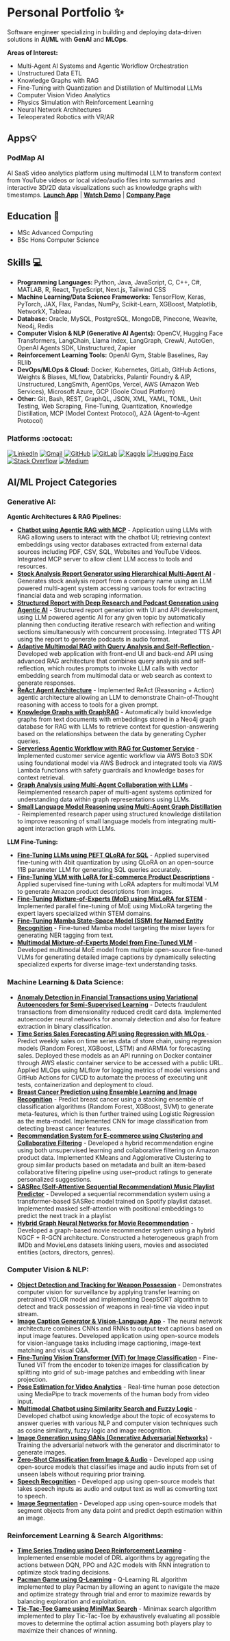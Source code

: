 # Personal Portfolio ✨

Software engineer specializing in building and deploying data-driven solutions in **AI/ML** with **GenAI** and **MLOps**. 

**Areas of Interest:**
- Multi-Agent AI Systems and Agentic Workflow Orchestration
- Unstructured Data ETL
- Knowledge Graphs with RAG
- Fine-Tuning with Quantization and Distillation of Multimodal LLMs
- Computer Vision Video Analytics
- Physics Simulation with Reinforcement Learning
- Neural Network Architectures
- Teleoperated Robotics with VR/AR

<!--
**cybersamurai2410/cybersamurai2410** is a ✨ _special_ ✨ repository because its `README.md` (this file) appears on your GitHub profile.

Here are some ideas to get you started: x

- 🔭 I’m currently working on ...
- 🌱 I’m currently learning ...
- 👯 I’m looking to collaborate on ...
- 🤔 I’m looking for help with ...
- 💬 Ask me about ...
- 📫 How to reach me: ...
- 😄 Pronouns: ...
- ⚡ Fun fact: ...
-->

<!--[![Anurag's GitHub stats](https://github-readme-stats.vercel.app/api?username=cybersamurai2410)](https://github.com/anuraghazra/github-readme-stats)-->

## Apps💡
### **PodMap AI**<br>
AI SaaS video analytics platform using multimodal LLM to transform context from YouTube videos or local video/audio files into summaries and interactive 3D/2D data visualizations such as knowledge graphs with timestamps. **[Launch App](https://podmapai.vercel.app/)** | **[Watch Demo](https://www.youtube.com/watch?v=0jeftvA8N6k)** | **[Company Page](https://www.linkedin.com/company/107399160/)**

## Education 📖 

  - MSc Advanced Computing
  - BSc Hons Computer Science

## Skills 💻

- **Programming Languages:** Python, Java, JavaScript, C, C++, C#, MATLAB, R, React, TypeScript, Next.js, Tailwind CSS
- **Machine Learning/Data Science Frameworks:** TensorFlow, Keras, PyTorch, JAX, Flax, Pandas, NumPy, Scikit-Learn, XGBoost, Matplotlib, NetworkX, Tableau 
- **Database:** Oracle, MySQL, PostgreSQL, MongoDB, Pinecone, Weavite, Neo4j, Redis
- **Computer Vision & NLP (Generative AI Agents):** OpenCV, Hugging Face Transformers, LangChain, Llama Index, LangGraph, CrewAI, AutoGen, OpenAI Agents SDK, Unstructured, Zapier 
- **Reinforcement Learning Tools:** OpenAI Gym, Stable Baselines, Ray RLlib
- **DevOps/MLOps & Cloud:** Docker, Kubernetes, GitLab, GitHub Actions, Weights & Biases, MLflow, Databricks, Palantir Foundry & AIP, Unstructured, LangSmith, AgentOps, Vercel, AWS (Amazon Web Services), Microsoft Azure, GCP (Goole Cloud Platform)
- **Other:** Git, Bash, REST, GraphQL, JSON, XML, YAML, TOML, Unit Testing, Web Scraping, Fine-Tuning, Quantization, Knowledge Distillation, MCP (Model Context Protocol), A2A (Agent-to-Agent Protocol)   

<!--[![Top Langs](https://github-readme-stats.vercel.app/api/top-langs/?username=cybersamurai2410&layout=donut)](https://github.com/anuraghazra/github-readme-stats)-->

### Platforms :octocat: 
<!--Markdown badges via Shields.io-->
[![LinkedIn](https://img.shields.io/badge/LinkedIn-Profile-blue?style=flat&logo=linkedin)](https://www.linkedin.com/in/aditya-satheesh-6a2685291)
[![Gmail](https://img.shields.io/badge/Gmail-Email-red?style=flat&logo=gmail)](mailto:adityas.ai2410@gmail.com)
[![GitHub](https://img.shields.io/badge/GitHub-Profile-black?style=flat&logo=github)](https://github.com/cybersamurai2410)
[![GitLab](https://img.shields.io/badge/GitLab-Profile-black?style=flat&logo=gitlab)](https://gitlab.com/cybersamurai2410)
[![Kaggle](https://img.shields.io/badge/Kaggle-Profile-blue?style=flat&logo=kaggle)](https://www.kaggle.com/t0266882)
[![Hugging Face](https://img.shields.io/badge/Hugging%20Face-Profile-yellow?style=flat&logo=huggingface)](https://huggingface.co/adityas2410)
[![Stack Overflow](https://img.shields.io/badge/Stack%20Overflow-Profile-orange?style=flat&logo=stackoverflow)](https://stackoverflow.com/users/16278572/devx20)
[![Medium](https://img.shields.io/badge/Medium-Blog-black?style=flat&logo=medium)](https://medium.com/@aditya24102001)

## AI/ML Project Categories 

### Generative AI:

**Agentic Architectures & RAG Pipelines:**
- **[Chatbot using Agentic RAG with MCP](https://github.com/cybersamurai2410/Document-Chatbot/)** - Application using LLMs with RAG allowing users to interact with the chatbot UI; retrieving context embeddings using vector databases extracted from external data sources including PDF, CSV, SQL, Websites and YouTube Videos. Integrated MCP server to allow client LLM access to tools and resources.  
- **[Stock Analysis Report Generator using Hierarchical Multi-Agent AI](https://github.com/cybersamurai2410/stock-analysis_multi-agents-AI)** - Generates stock analysis report from a company name using an LLM powered multi-agent system accessing various tools for extracting financial data and web scraping information.
- **[Structured Report with Deep Research and Podcast Generation using Agentic AI](https://github.com/cybersamurai2410/structured-report-generation)** - Structured report generation with UI and API development, using LLM powered agentic AI for any given topic by automatically planning then conducting iterative research with reflection and writing sections simultaneously with concurrent processing. Integrated TTS API using the report to generate podcasts in audio format.
- **[Adaptive Multimodal RAG with Query Analysis and Self-Reflection ](https://github.com/cybersamurai2410/adaptive-rag)** - Developed web application with front-end UI and back-end API using advanced RAG architecture that combines query analysis and self-reflection, which routes prompts to invoke LLM calls with vector embedding search from multimodal data or web search as context to generate responses. 
- **[ReAct Agent Architecture](https://github.com/cybersamurai2410/ReAct_Agent)** - Implemented ReAct (Reasoning + Action) agentic architecture allowing an LLM to demonstrate Chain-of-Thought reasoning with access to tools for a given prompt.
- **[Knowledge Graphs with GraphRAG](https://github.com/cybersamurai2410/Knowledge-Graph_RAG)** - Automatically build knowledge graphs from text documents with embeddings stored in a Neo4j graph database for RAG with LLMs to retrieve context for question-answering based on the relationships between the data by generating Cypher queries.
- **[Serverless Agentic Workflow with RAG for Customer Service](https://github.com/cybersamurai2410/CustomerService-BedrockAgents)** - Implemented customer service agentic workflow via AWS Boto3 SDK using foundational model via AWS Bedrock and integrated tools via AWS Lambda functions with safety guardrails and knowledge bases for context retrieval.
- **[Graph Analysis using Multi-Agent Collaboration with LLMs](https://github.com/cybersamurai2410/graph_analysis_multi-agents/)** - Reimplemented research paper of multi-agent systems optimized for understanding data within graph representations using LLMs.
- **[Small Language Model Reasoning using Multi-Agent Graph Distillation](https://github.com/cybersamurai2410/multi-agent_graph_distillation/)** - Reimplemented research paper using structured knowledge distillation to improve reasoning of small language models from integrating multi-agent interaction graph with LLMs. 

**LLM Fine-Tuning:**
- **[Fine-Tuning LLMs using PEFT QLoRA for SQL](https://github.com/cybersamurai2410/sql-instruct-qlora-llm)** - Applied supervised fine-tuning with 4bit quantization by using QLoRA on an open-source 11B parameter LLM for generating SQL queries accurately.
- **[Fine-Tuning VLM with LoRA for E-commerce Product Descriptions](https://github.com/cybersamurai2410/vlm-fine-tuned-lora)** - Applied supervised fine-tuning with LoRA adapters for multimodal VLM to generate Amazon product descriptions from images. 
- **[Fine-Tuning Mixture-of-Experts (MoE) using MixLoRA for STEM](https://github.com/cybersamurai2410/moe-mixlora)** - Implemented parallel fine-tuning of MoE using MixLoRA targeting the expert layers specialized within STEM domains. 
- **[Fine-Tuning Mamba State-Space Model (SSM) for Named Entity Recognition](https://github.com/cybersamurai2410/mamba-fine-tuned-ner)** - Fine-tuned Mamba model targeting the mixer layers for generating NER tagging from text. 
- **[Multimodal Mixture-of-Experts Model from Fine-Tuned VLM](https://github.com/cybersamurai2410/moe-vlm)** - Developed multimodal MoE model from multiple open-source fine-tuned VLMs for generating detailed image captions by dynamically selecting specialized experts for diverse image-text understanding tasks. 
  
<!--
https://huggingface.co/blog/fine-tune-vit - Fine-Tuning Vision Transformer (ViT) for Image Classification
https://www.philschmid.de/fine-tune-multimodal-llms-with-trl - Fine-Tuning VLM with LoRA for E-commerce Product Descriptions
https://gautam75.medium.com/fine-tuning-vision-language-models-using-lora-b640c9af8b3c - Fine-Tuning VLM 
https://medium.com/@prakharsaxena11111/finetuning-mixtral-7bx8-6071b0ebf114 - Fine-Tuning MoE
https://huggingface.co/blog/mjbuehler/phi-3-vision-cephalo-moe - Multimodal Mixture-of-Experts Model from Fine-Tuned VLM
https://huggingface.co/blog/mlabonne/frankenmoe - Create MoE with MergeKit
-->

### Machine Learning & Data Science:
- **[Anomaly Detection in Financial Transactions using Variational Autoencoders for Semi-Supervised Learning](https://github.com/cybersamurai2410/Transaction-Fraud-Detection)** - Detects fraudulent transactions from dimensionality reduced credit card data. Implemented autoencoder neural networks for anomaly detection and also for feature extraction in binary classification.
- **[Time Series Sales Forecasting API using Regression with MLOps ](https://github.com/cybersamurai2410/Sales-Forecasting)** - Predict weekly sales on time series data of store chain, using regression models (Random Forest, XGBoost, LSTM) and ARMIA for forecasting sales. Deployed these models as an API running on Docker container through AWS elastic container service to be accessed with a public URL. Applied MLOps using MLflow for logging metrics of model versions and GitHub Actions for CI/CD to automate the process of executing unit tests, containerization and deployment to cloud.
- **[Breast Cancer Prediction using Ensemble Learning and Image Recognition](https://github.com/cybersamurai2410/BreastCancer_Prediction)** - Predict breast cancer using a stacking ensemble of classification algorithms (Random Forest, XGBoost, SVM) to generate meta-features, which is then further trained using Logistic Regression as the meta-model. Implemented CNN for image classification from detecting breast cancer features. 
- **[Recommendation System for E-commerce using Clustering and Collaborative Filtering](https://github.com/cybersamurai2410/Product-Recommendation)** - Developed a hybrid recommendation engine using both unsupervised learning and collaborative filtering on Amazon product data. Implemented KMeans and Agglomerative Clustering to group similar products based on metadata and built an item-based collaborative filtering pipeline using user–product ratings to generate personalized suggestions.
- **[SASRec (Self-Attentive Sequential Recommendation) Music Playlist Predictor](https://github.com/cybersamurai2410/sasrec-playlist-predictor)** - Developed a sequential recommendation system using a transformer-based SASRec model trained on Spotify playlist dataset. Implemented masked self-attention with positional embeddings to predict the next track in a playlist
- **[Hybrid Graph Neural Networks for Movie Recommendation](https://github.com/cybersamurai2410/hybrid-gnn-movie-rec)** - Developed a graph-based movie recommender system using a hybrid NGCF + R-GCN architecture. Constructed a heterogeneous graph from IMDb and MovieLens datasets linking users, movies and associated entities (actors, directors, genres).

### Computer Vision & NLP:
- **[Object Detection and Tracking for Weapon Possession](https://github.com/cybersamurai2410/Threat_Detector)** - Demonstrates computer vision for surveillance by applying transfer learning on pretrained YOLOR model and implementing DeepSORT algorithm to detect and track possession of weapons in real-time via video input stream.  
- **[Image Caption Generator & Vision-Language App](https://github.com/cybersamurai2410/Image_Caption)** - The neural network architecture combines CNNs and RNNs to output text captions based on input image features. Developed application using open-source models for vision-language tasks including image captioning, image-text matching and visual Q&A.
- **[Fine-Tuning Vision Transformer (ViT) for Image Classification](https://github.com/cybersamurai2410/vit-img-classification)** - Fine-Tuned ViT from the encoder to tokenize images for classification by splitting into grid of sub-image patches and embedding with linear projection. 
- **[Pose Estimation for Video Analytics](https://github.com/cybersamurai2410/PoseEstimation)** - Real-time human pose detection using MediaPipe to track movements of the human body from video input.
- **[Multimodal Chatbot using Similarity Search and Fuzzy Logic](https://github.com/cybersamurai2410/Ecosystem_Chatbot)** - Developed chatbot using knowledge about the topic of ecosystems to answer queries with various NLP and computer vision techniques such as cosine similarity, fuzzy logic and image recognition. 
- **[Image Generation using GANs (Generative Adversarial Networks)](https://github.com/cybersamurai2410/GAN-image_gen)** - Training the adversarial network with the generator and discriminator to generate images.
- **[Zero-Shot Classification from Image & Audio](https://github.com/cybersamurai2410/Zero-Shot_Classification)** - Developed app using open-source models that classifies image and audio inputs from set of unseen labels without requiring prior training.  
- **[Speech Recognition](https://github.com/cybersamurai2410/Speech_Recognition)** - Developed app using open-source models that takes speech inputs as audio and output text as well as converting text to speech.
- **[Image Segmentation](https://github.com/cybersamurai2410/Image_Segmentation)** - Developed app using open-source models that segment objects from any data point and predict depth estimation within an image.

### Reinforcement Learning & Search Algorithms: 
- **[Time Series Trading using Deep Reinforcement Learning](https://github.com/cybersamurai2410/RL_Trading)** - Implemented ensemble model of DRL algorithms by aggregating the actions between DQN, PPO and A2C models with RNN integration to optimize stock trading decisions. 
- **[Pacman Game using Q-Learning](https://github.com/cybersamurai2410/Pacman_QLearning)** - Q-Learning RL algorithm implemented to play Pacman by allowing an agent to navigate the maze and optimize strategy through trial and error to maximize rewards by balancing exploration and exploitation.
- **[Tic-Tac-Toe Game using MiniMax Search](https://github.com/cybersamurai2410/Tic-Tac-Toe)** - Minimax search algorithm implemented to play Tic-Tac-Toe by exhaustively evaluating all possible moves to determine the optimal action assuming both players play to maximize their chances of winning.

